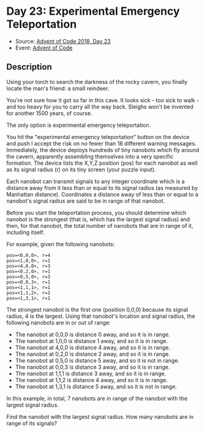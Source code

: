 # Day 23: Experimental Emergency Teleportation

- Source: [Advent of Code 2018, Day 23](https://adventofcode.com/2018/day/23)
- Event: [Advent of Code](https://adventofcode.com/)

## Description

Using your torch to search the darkness of the rocky cavern, you finally locate the man's friend: a small reindeer.

You're not sure how it got so far in this cave. It looks sick - too sick to walk - and too heavy for you to carry all the way back. Sleighs won't be invented for another 1500 years, of course.

The only option is experimental emergency teleportation.

You hit the "experimental emergency teleportation" button on the device and push I accept the risk on no fewer than 18 different warning messages. Immediately, the device deploys hundreds of tiny nanobots which fly around the cavern, apparently assembling themselves into a very specific formation. The device lists the X,Y,Z position (pos) for each nanobot as well as its signal radius (r) on its tiny screen (your puzzle input).

Each nanobot can transmit signals to any integer coordinate which is a distance away from it less than or equal to its signal radius (as measured by Manhattan distance). Coordinates a distance away of less than or equal to a nanobot's signal radius are said to be in range of that nanobot.

Before you start the teleportation process, you should determine which nanobot is the strongest (that is, which has the largest signal radius) and then, for that nanobot, the total number of nanobots that are in range of it, including itself.

For example, given the following nanobots:

```
pos=<0,0,0>, r=4
pos=<1,0,0>, r=1
pos=<4,0,0>, r=3
pos=<0,2,0>, r=1
pos=<0,5,0>, r=3
pos=<0,0,3>, r=1
pos=<1,1,1>, r=1
pos=<1,1,2>, r=1
pos=<1,3,1>, r=1
```

The strongest nanobot is the first one (position 0,0,0) because its signal radius, 4 is the largest. Using that nanobot's location and signal radius, the following nanobots are in or out of range:

- The nanobot at 0,0,0 is distance 0 away, and so it is in range.
- The nanobot at 1,0,0 is distance 1 away, and so it is in range.
- The nanobot at 4,0,0 is distance 4 away, and so it is in range.
- The nanobot at 0,2,0 is distance 2 away, and so it is in range.
- The nanobot at 0,5,0 is distance 5 away, and so it is not in range.
- The nanobot at 0,0,3 is distance 3 away, and so it is in range.
- The nanobot at 1,1,1 is distance 3 away, and so it is in range.
- The nanobot at 1,1,2 is distance 4 away, and so it is in range.
- The nanobot at 1,3,1 is distance 5 away, and so it is not in range.

In this example, in total, 7 nanobots are in range of the nanobot with the largest signal radius.

Find the nanobot with the largest signal radius. How many nanobots are in range of its signals?
